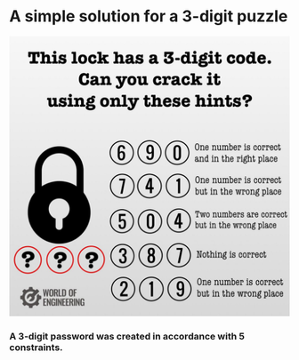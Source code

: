 # A simple solution for a 3-digit puzzle

![puzzle](puzzle.jpeg "Puzzle")

### A 3-digit password was created in accordance with 5 constraints.